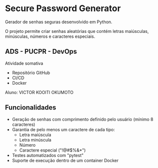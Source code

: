 # Secure Password Generator

Gerador de senhas seguras desenvolvido em Python.

O projeto permite criar senhas aleatórias que contém letras maiúsculas, minúsculas, números e caracteres especiais.

## ADS - PUCPR - DevOps
Atividade somativa
- Repositório GitHub
- CI/CD
- Docker

Aluno: VICTOR KOOITI OKUMOTO

## Funcionalidades

- Geração de senhas com comprimento definido pelo usuário (mínimo 8 caracteres)
- Garantia de pelo menos um caractere de cada tipo:
    - Letra maiúscula
    - Letra minúscula
    - Número
    - Caractere especial ("!@#$%&*")
- Testes automatizados com "pytest"
- Suporte de execução dentro de um container Docker  

